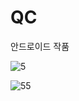# QC
안드로이드 작품

![5](https://user-images.githubusercontent.com/46985790/59326084-566d8a00-8d20-11e9-9b23-4b63f632440c.PNG)

![55](https://user-images.githubusercontent.com/46985790/59326114-6b4a1d80-8d20-11e9-8cd7-b903659f7b00.PNG)

